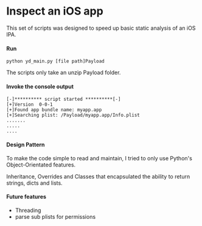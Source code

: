 # Inspect an iOS app
This set of scripts was designed to speed up basic static analysis of an iOS IPA.

#### Run

`python yd_main.py [file path]Payload`

The scripts only take an unzip Payload folder.

#### Invoke the console output
```
[-]********** script started **********[-]
[+]Version 	0-0-1
[+]Found app bundle name: myapp.app
[+]Searching plist: /Payload/myapp.app/Info.plist
.......
.....
....
```


#### Design Pattern

To make the code simple to read and maintain, I tried to only use Python's Object-Orientated features.
 
Inheritance, Overrides and Classes that encapsulated the ability to return strings, dicts and lists.

#### Future features

 - Threading
 - parse sub plists for permissions 

